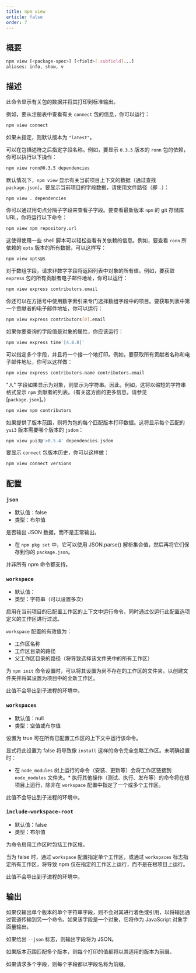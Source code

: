 ```yaml
---
title: npm view
article: false
order: 7
---
```


## 概要

```bash
npm view [<package-spec>] [<field>[.subfield]...]
aliases: info, show, v
```



## 描述

此命令显示有关包的数据并将其打印到标准输出。

例如，要从注册表中查看有关 `connect` 包的信息，你可以运行：



```bash
npm view connect
```

如果未指定，则默认版本为 `"latest"`。

可以在包描述符之后指定字段名称。例如，要显示 `0.3.5` 版本的 `ronn` 包的依赖，你可以执行以下操作：

```bash
npm view ronn@0.3.5 dependencies
```

默认情况下，`npm view` 显示有关当前项目上下文的数据（通过查找 `package.json`）。要显示当前项目的字段数据，请使用文件路径（即 `.`）：

```bash
npm view . dependencies
```

你可以通过用句点分隔子字段来查看子字段。要查看最新版本 `npm` 的 git 存储库 URL，你将运行以下命令：

```bash
npm view npm repository.url
```

这使得使用一些 shell 脚本可以轻松查看有关依赖的信息。例如，要查看 `ronn` 所依赖的 `opts` 版本的所有数据，可以这样写：

```bash
npm view opts@$
```

对于数组字段，请求非数字字段将返回列表中对象的所有值。例如，要获取 `express` 包的所有贡献者电子邮件地址，你可以运行：

```bash
npm view express contributors.email
```

你还可以在方括号中使用数字索引来专门选择数组字段中的项目。要获取列表中第一个贡献者的电子邮件地址，你可以运行：

```bash
npm view express contributors[0].email
```

如果你要查询的字段值是对象的属性，你应该运行：

```bash
npm view express time'[4.8.0]'
```

可以指定多个字段，并且将一个接一个地打印。例如，要获取所有贡献者名称和电子邮件地址，你可以这样做：

```bash
npm view express contributors.name contributors.email
```

"人" 字段如果显示为对象，则显示为字符串。因此，例如，这将以缩短的字符串格式显示 `npm` 贡献者的列表。（有关这方面的更多信息，请参见 [`package.json`]。）

```bash
npm view npm contributors
```

如果提供了版本范围，则将为包的每个匹配版本打印数据。这将显示每个匹配的 `yui3` 版本需要哪个版本的 `jsdom`：

```bash
npm view yui3@'>0.5.4' dependencies.jsdom
```

要显示 `connect` 包版本历史，你可以这样做：

```bash
npm view connect versions
```

## 配置

### `json`

- 默认值：false
- 类型：布尔值

是否输出 JSON 数据，而不是正常输出。

- 在 `npm pkg set` 中，它可以使用 JSON.parse() 解析集合值，然后再将它们保存到你的 `package.json`。

并非所有 npm 命令都支持。



### `workspace`

- 默认值：
- 类型：字符串（可以设置多次）

启用在当前项目的已配置工作区的上下文中运行命令，同时通过仅运行此配置选项定义的工作区进行过滤。

`workspace` 配置的有效值为：

- 工作区名称
- 工作区目录的路径
- 父工作区目录的路径（将导致选择该文件夹中的所有工作区）

为 `npm init` 命令设置时，可以将其设置为尚不存在的工作区的文件夹，以创建文件夹并将其设置为项目中的全新工作区。

此值不会导出到子进程的环境中。



### `workspaces`

- 默认值：null
- 类型：空值或布尔值

设置为 true 可在所有已配置工作区的上下文中运行该命令。

显式将此设置为 false 将导致像 `install` 这样的命令完全忽略工作区。未明确设置时：

- 在 `node_modules` 树上运行的命令（安装、更新等）会将工作区链接到 `node_modules` 文件夹。* 执行其他操作（测试、执行、发布等）的命令将在根项目上运行，除非在 `workspace` 配置中指定了一个或多个工作区。

此值不会导出到子进程的环境中。



### `include-workspace-root`

- 默认值：false
- 类型：布尔值

为命令启用工作区时包括工作区根。

当为 false 时，通过 `workspace` 配置指定单个工作区，或通过 `workspaces` 标志指定所有工作区，将导致 npm 仅在指定的工作区上运行，而不是在根项目上运行。

此值不会导出到子进程的环境中。



## 输出

如果仅输出单个版本的单个字符串字段，则不会对其进行着色或引用，以将输出通过管道传输到另一个命令。如果该字段是一个对象，它将作为 JavaScript 对象字面量输出。

如果给出 `--json` 标志，则输出字段将为 JSON。

如果版本范围匹配多个版本，则每个打印的值都将以其适用的版本为前缀。

如果请求多个字段，则每个字段都以字段名称为前缀。
